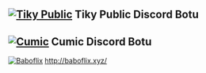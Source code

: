 [![Tiky Public](https://cdn.discordapp.com/avatars/1002930321735569439/ddc000cc81cdc6c137953b4b5925e365.png?size=256)](https://discord.com/oauth2/authorize?client_id=1002930321735569439&scope=bot&permissions=8) Tiky Public Discord Botu
------------
[![Cumic](https://cdn.discordapp.com/avatars/1042457228646547526/17e6cd0ed85b652a7a2524fc938c663b.png?size=256)](https://discord.com/oauth2/authorize?client_id=1042457228646547526&scope=bot&permissions=8) Cumic Discord Botu
------------
[![Baboflix](https://baboflix.xyz/wp-content/uploads/2023/01/betterwhitelogo.png)](http://baboflix.xyz/) http://baboflix.xyz/